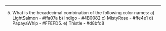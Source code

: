 -------------------------------------------------------------------------------------------------------------------------------------------
  5.  What is the hexadecimal combination of the following color names:
    a)  LightSalmon  -  #ffa07a
    b)  Indigo  -  #4B0082
    c)  MistyRose  -  #ffe4e1
    d)  PapayaWhip  -  #FFEFD5.
    e)  Thistle  -  #d8bfd8
